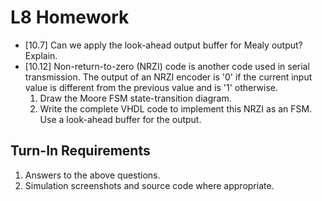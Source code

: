 # L8 Homework

- [10.7] Can we apply the look-ahead output buffer for Mealy output?  Explain.
- [10.12] Non-return-to-zero (NRZI) code is another code used in serial transmission.  The output of an NRZI encoder is '0' if the current input value is different from the previous value and is '1' otherwise.
  1. Draw the Moore FSM state-transition diagram.
  2. Write the complete VHDL code to implement this NRZI as an FSM.  Use a look-ahead buffer for the output.

## Turn-In Requirements

1. Answers to the above questions.
2. Simulation screenshots and source code where appropriate.
